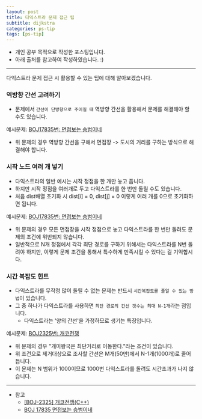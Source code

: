 ```yaml
---
layout: post
title: 다익스트라 문제 접근 팁
subtitle: dijkstra
categories: ps-tip
tags: [ps-tip]
---
```


- 개인 공부 목적으로 작성한 포스팅입니다.
- 아래 출처를 참고하여 작성하였습니다. :)

---

다익스트라 문제 접근 시 활용할 수 있는 팁에 대해 알아보겠습니다.

### 역방향 간선 고려하기

- 문제에서 `간선이 단방향으로 주어질 때` 역방향 간선을 활용해서 문제를 해결해야 할 수도 있습니다.

예시문제: [BOJ17835번: 면접보는 승범이네](https://www.acmicpc.net/problem/17835)

- 위 문제의 경우 역방향 간선을 구해서 면접장 -> 도시의 거리를 구하는 방식으로 해결해야 합니다.

### 시작 노드 여러 개 넣기

- 다익스트라의 일반 예시는 시작 정점을 한 개만 놓고 풉니다.
- 하지만 시작 정점을 여러개로 두고 다익스트라를 한 번만 돌릴 수도 있습니다.
- 처음 dist배열 초기화 시 dist[i] = 0, dist[j] = 0 이렇게 여러 개를 0으로 초기화하면 됩니다.

예시문제: [BOJ17835번: 면접보는 승범이네](https://www.acmicpc.net/problem/17835)

- 위 문제의 경우 모든 면접장을 시작 정점으로 놓고 다익스트라를 한 번만 돌려도 문제의 조건에 위반되지 않습니다.
- 일반적으로 N개 정점에서 각각 최단 경로를 구하기 위해서는 다익스트라를 N번 돌려야 하지만, 이렇게 문제 조건을 통해서 특수하게 만족시킬 수 있다는 걸 기억합시다.

### 시간 복잡도 힌트

- 다익스트라를 무작정 많이 돌릴 수 없는 문제는 반드시 `시간복잡도를 줄일 수 있는 방법`이 있습니다.
- 그 중 하나가 다익스트라를 사용하면 `최단 경로의 간선 갯수는 최대 N-1개`라는 점입니다.
  - 다익스트라는 '양의 간선'을 가정하므로 생기는 특징입니다.

예시문제: [BOJ2325번: 개코전쟁](https://www.acmicpc.net/problem/2325)

- 위 문제의 경우 "개미왕국은 최단거리로 이동한다."라는 조건이 있습니다.
- 위 조건으로 제거대상으로 조사할 간선은 M개(50만)에서 N-1개(1000개)로 줄어듭니다.
- 이 문제는 N 범위가 1000이므로 1000번 다익스트라를 돌려도 시간초과가 나지 않습니다.

---

- 참고
  - [[BOJ-2325] 개코전쟁(C++)](https://9327144.tistory.com/entry/BOJ-2325-%EA%B0%9C%EC%BD%94%EC%A0%84%EC%9F%81C)
  - [BOJ 17835 면접보는 승범이네](https://panty.run/boj17835/)
